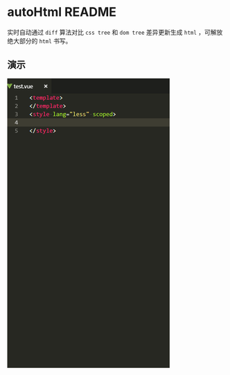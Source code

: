 # autoHtml README

实时自动通过 `diff` 算法对比 `css tree` 和 `dom tree` 差异更新生成 `html` ，可解放绝大部分的 `html` 书写。

## 演示

![console](autoHtml.gif)  